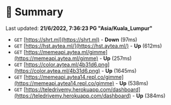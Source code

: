 # 📖 Summary
Last updated: **21/6/2022, 7:36:23 PG "Asia/Kuala_Lumpur"**

- `GET` [https://shrt.ml](https://shrt.ml) - **Down** (97ms)
- `GET` [https://hst.aytea.ml/](https://hst.aytea.ml/) - **Up** (612ms)
- `GET` [https://memeapi.aytea.ml/gimme](https://memeapi.aytea.ml/gimme) - **Up** (257ms)
- `GET` [https://color.aytea.ml/4b31d6.png](https://color.aytea.ml/4b31d6.png) - **Up** (1645ms)
- `GET` [https://memeapi.aytea14.repl.co/gimme](https://memeapi.aytea14.repl.co/gimme) - **Up** (538ms)
- `GET` [https://teledrivemy.herokuapp.com/dashboard](https://teledrivemy.herokuapp.com/dashboard) - **Up** (384ms)
